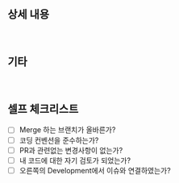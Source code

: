 ## 상세 내용

<br/>

## 기타

<br/>

## 셀프 체크리스트
- [ ] Merge 하는 브랜치가 올바른가?
- [ ] 코딩 컨벤션을 준수하는가?
- [ ] PR과 관련없는 변경사항이 없는가?
- [ ] 내 코드에 대한 자기 검토가 되었는가?
- [ ] 오른쪽의 Development에서 이슈와 연결하였는가?
